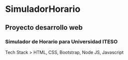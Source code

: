 # SimuladorHorario
## Proyecto desarrollo web
### Simulador de Horario para Universidad ITESO
Tech Stack > HTML, CSS, Bootstrap, Node JS, Javascript
